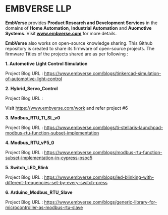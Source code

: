 # EMBVERSE LLP
**EmbVerse** provides **Product Research and Development Services** in the domains of **Home Automation**, **Industrial Automation** and **Auomotive Systems**.
Visit **www.embverse.com** for more details.

**EmbVerse** also works on open-source knowledge sharing. This Github repository is created to share its firmware of open-source projects.
The firmware Titles of the projects shared are as per following :

**1. Automotive Light Control Simulation**

   Project Blog URL : 
 https://www.embverse.com/blogs/tinkercad-simulation-of-automotive-light-control
   
**2. Hybrid_Servo_Control**

   Project Blog URL : 
   
Visit https://www.embverse.com/work and refer       project #6
   
**3. Modbus_RTU_TI_SL_v0**
   
   Project Blog URL : 
     https://www.embverse.com/blogs/ti-stellaris-launchpad-modbus-rtu-function-subset-implementation
   
**4. Modbus_RTU_vP5_0**
   
   Project Blog URL : 
     https://www.embverse.com/blogs/modbus-rtu-function-subset-implementation-in-cypress-psoc5
   
**5. Switch_LED_Blink**

   Project Blog URL : 
     https://www.embverse.com/blogs/led-blinking-with-different-frequencies-set-by-every-switch-press
   
**6. Arduino_Modbus_RTU_Slave**

   Project Blog URL : 
      https://www.embverse.com/blogs/generic-library-for-microcontroller-as-modbus-rtu-slave
